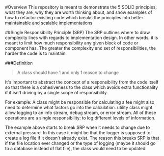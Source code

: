 #Overview
This repository is meant to demonstrate the 5 SOLID principles, what they are, why they are worth thinking about, and show examples of how to refactor existing code which breaks the principles into better maintainable and scalable implementations

##Single Responsibility Principle (SRP)
The SRP outlines where to draw complexity lines with regards to implementation design. In other words, it is meant to limit how much responsibility any given block of code or component has. The greater the complexity and set of responsibilities, the harder the code is to maintain.

###Definition
> A class should have 1 and only 1 reason to change

It's important to abstract the concept of a responsibility from the code itself so that there is a cohesiveness to the class which avoids extra functionality if it isn't driving by a single scope of responsibility.

For example:
A class might be responsible for calculating a fee might also need to determine what factors go into the calculation. utility class might allow logging to an info stream, debug stream, or error stream. All of these operations are a single responsibility: to log different levels of information.

The example above starts to break SRP when it needs to change due to external pressure. In this case it might be that the logger is supposed to create a log file if it doesn't already exist. The reason this breaks SRP is that if the file location ever changed or the type of logging (maybe it should go to a database instead of flat file), the class would need to be updated